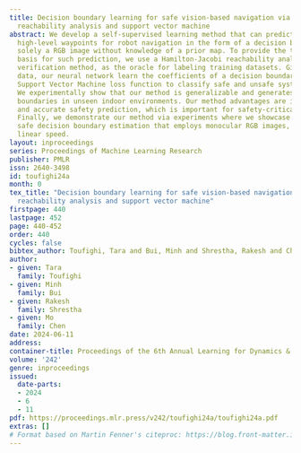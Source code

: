 ```yaml
---
title: Decision boundary learning for safe vision-based navigation via Hamilton-Jacobi
  reachability analysis and support vector machine
abstract: We develop a self-supervised learning method that can predict safe and unsafe
  high-level waypoints for robot navigation in the form of a decision boundary given
  solely a RGB image without knowledge of a prior map. To provide the theoretical
  basis for such prediction, we use a Hamilton-Jacobi reachability analysis, a formal
  verification method, as the oracle for labeling training datasets. Given the labeled
  data, our neural network learn the coefficients of a decision boundary via a soft-margin
  Support Vector Machine loss function to classify safe and unsafe system states.
  We experimentally show that our method is generalizable and generates safety decision
  boundaries in unseen indoor environments. Our method advantages are its explainability
  and accurate safety prediction, which is important for safety-critical systems.
  Finally, we demonstrate our method via experiments where we showcase the learning-based
  safe decision boundary estimation that employs monocular RGB images, and current
  linear speed.
layout: inproceedings
series: Proceedings of Machine Learning Research
publisher: PMLR
issn: 2640-3498
id: toufighi24a
month: 0
tex_title: "Decision boundary learning for safe vision-based navigation via {H}amilton-{J}acobi
  reachability analysis and support vector machine"
firstpage: 440
lastpage: 452
page: 440-452
order: 440
cycles: false
bibtex_author: Toufighi, Tara and Bui, Minh and Shrestha, Rakesh and Chen, Mo
author:
- given: Tara
  family: Toufighi
- given: Minh
  family: Bui
- given: Rakesh
  family: Shrestha
- given: Mo
  family: Chen
date: 2024-06-11
address:
container-title: Proceedings of the 6th Annual Learning for Dynamics & Control Conference
volume: '242'
genre: inproceedings
issued:
  date-parts:
  - 2024
  - 6
  - 11
pdf: https://proceedings.mlr.press/v242/toufighi24a/toufighi24a.pdf
extras: []
# Format based on Martin Fenner's citeproc: https://blog.front-matter.io/posts/citeproc-yaml-for-bibliographies/
---
```

